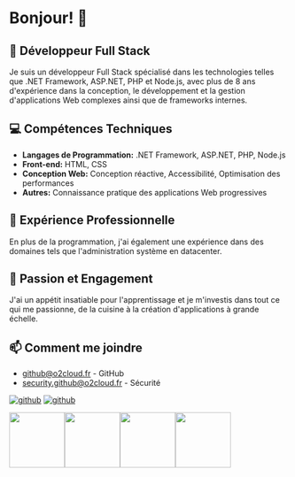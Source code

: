# Bonjour! 👋

## 💼 Développeur Full Stack

Je suis un développeur Full Stack spécialisé dans les technologies telles que .NET Framework, ASP.NET, PHP et Node.js, avec plus de 8 ans d'expérience dans la conception, le développement et la gestion d'applications Web complexes ainsi que de frameworks internes.

## 💻 Compétences Techniques

- **Langages de Programmation:** .NET Framework, ASP.NET, PHP, Node.js
- **Front-end:** HTML, CSS
- **Conception Web:** Conception réactive, Accessibilité, Optimisation des performances
- **Autres:** Connaissance pratique des applications Web progressives

## 🔭 Expérience Professionnelle

En plus de la programmation, j'ai également une expérience dans des domaines tels que l'administration système en datacenter.

## 🌱 Passion et Engagement

J'ai un appétit insatiable pour l'apprentissage et je m'investis dans tout ce qui me passionne, de la cuisine à la création d'applications à grande échelle.

## 📫 Comment me joindre
- [github@o2cloud.fr](mailto:github@o2cloud.fr) - GitHub  
- [security.github@o2cloud.fr](mailto:security.github@o2cloud.fr) - Sécurité

[![github](https://img.icons8.com/color/2x/github--v1.png)](https://github.com/o2cloud-fr)
[![github](https://cdn.iconscout.com/icon/free/png-256/free-discord-3691244-3073764.png)](https://discord.gg/J5rFPYkwVp)


<div style="display: flex;">
    <img src="https://o2cloud.fr/logo/o2Cloud.png" width="100" height="100">
    <img src="https://i.imgur.com/BJprFqG.png" width="100" height="100">
    <img src="https://i.imgur.com/nZSjHgx.png" width="100" height="100">
    <img src="https://i.imgur.com/O6Mjqlq.png" width="100" height="100">
</div>
